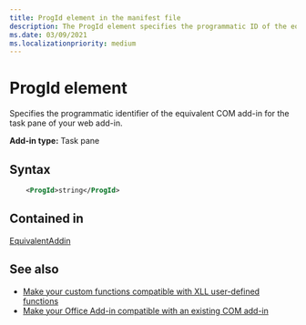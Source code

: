 ```yaml
---
title: ProgId element in the manifest file
description: The ProgId element specifies the programmatic ID of the equivalent COM add-in for your web add-in's task pane.
ms.date: 03/09/2021
ms.localizationpriority: medium
---
```


# ProgId element

Specifies the programmatic identifier of the equivalent COM add-in for the task pane of your web add-in.

**Add-in type:** Task pane

## Syntax

```XML
    <ProgId>string</ProgId>  
```

## Contained in

[EquivalentAddin](equivalentaddin.md)

## See also

- [Make your custom functions compatible with XLL user-defined functions](../../excel/make-custom-functions-compatible-with-xll-udf.md)
- [Make your Office Add-in compatible with an existing COM add-in](../../develop/make-office-add-in-compatible-with-existing-com-add-in.md)